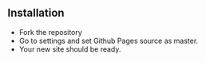 ## Installation  
* Fork the repository
* Go to settings and set Github Pages source as master.
* Your new site should be ready.
